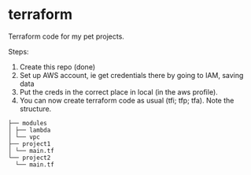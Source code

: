 # terraform
Terraform code for my pet projects.

Steps:
1. Create this repo (done)
2. Set up AWS account, ie get credentials there by going to IAM, saving data
3. Put the creds in the correct place in local (in the aws profile). 
4. You can now create terraform code as usual (tfi; tfp; tfa). Note the structure.

```
├── modules
│ ├── lambda
│ └── vpc
├── project1
│ └── main.tf
└── project2
  └── main.tf
```
